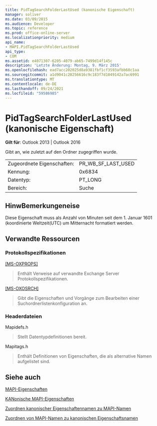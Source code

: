 ```yaml
---
title: PidTagSearchFolderLastUsed (kanonische Eigenschaft)
manager: soliver
ms.date: 03/09/2015
ms.audience: Developer
ms.topic: reference
ms.prod: office-online-server
ms.localizationpriority: medium
api_name:
- MAPI.PidTagSearchFolderLastUsed
api_type:
- COM
ms.assetid: e4071307-6205-4079-ab65-7499d14f145c
description: 'Letzte Änderung: Montag, 9. März 2015'
ms.openlocfilehash: ead7acc202025d8a9381fbf1cf3593afbb60c1aa
ms.sourcegitcommit: a1d9041c20256616c9c183f7d1049142a7ac6991
ms.translationtype: MT
ms.contentlocale: de-DE
ms.lasthandoff: 09/24/2021
ms.locfileid: "59586985"
---
```

# <a name="pidtagsearchfolderlastused-canonical-property"></a>PidTagSearchFolderLastUsed (kanonische Eigenschaft)

  
  
**Gilt für**: Outlook 2013 | Outlook 2016 
  
Gibt an, wie zuletzt auf den Ordner zugegriffen wurde.
  
|||
|:-----|:-----|
|Zugeordnete Eigenschaften:  <br/> |PR_WB_SF_LAST_USED  <br/> |
|Kennung:  <br/> |0x6834  <br/> |
|Datentyp:  <br/> |PT_LONG  <br/> |
|Bereich:  <br/> |Suche  <br/> |
   
## <a name="remarks"></a>HinwBemerkungeneise

Diese Eigenschaft muss als Anzahl von Minuten seit dem 1. Januar 1601 (koordinierte Weltzeit(UTC) um Mitternacht formatiert werden.
  
## <a name="related-resources"></a>Verwandte Ressourcen

### <a name="protocol-specifications"></a>Protokollspezifikationen

[[MS-OXPROPS]](https://msdn.microsoft.com/library/f6ab1613-aefe-447d-a49c-18217230b148%28Office.15%29.aspx)
  
> Enthält Verweise auf verwandte Exchange Server Protokollspezifikationen.
    
[[MS-OXOSRCH]](https://msdn.microsoft.com/library/c72e49b8-78c7-4483-ad65-e46e9133673b%28Office.15%29.aspx)
  
> Gibt die Eigenschaften und Vorgänge zum Bearbeiten einer Suchordnerlistenkonfiguration an.
    
### <a name="header-files"></a>Headerdateien

Mapidefs.h
  
> Stellt Datentypdefinitionen bereit.
    
Mapitags.h
  
> Enthält Definitionen von Eigenschaften, die als alternative Namen aufgelistet sind.
    
## <a name="see-also"></a>Siehe auch



[MAPI-Eigenschaften](mapi-properties.md)
  
[KANonische MAPI-Eigenschaften](mapi-canonical-properties.md)
  
[Zuordnen kanonischer Eigenschaftennamen zu MAPI-Namen](mapping-canonical-property-names-to-mapi-names.md)
  
[Zuordnen von MAPI-Namen zu kanonischen Eigenschaftsnamen](mapping-mapi-names-to-canonical-property-names.md)

